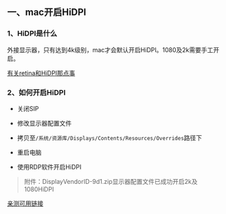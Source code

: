 ## 一、mac开启HiDPI

### 1、HiDPI是什么

外接显示器，只有达到4k级别，mac才会默认开启HiDPI。1080及2k需要手工开启。

[有关retina和HiDPI那点事](https://zhuanlan.zhihu.com/p/20684620)

### 2、如何开启HiDPI

- 关闭SIP
- 修改显示器配置文件

- 拷贝至`/系统/资源库/Displays/Contents/Resources/Overrides`路径下
- 重启电脑
- 使用RDP软件开启HiDPI

> 附件：DisplayVendorID-9d1.zip显示器配置文件已成功开启2k及1080HiDPI

[亲测可用链接](https://bbs.feng.com/forum.php?mod=viewthread&tid=11669269&page=1)

### 